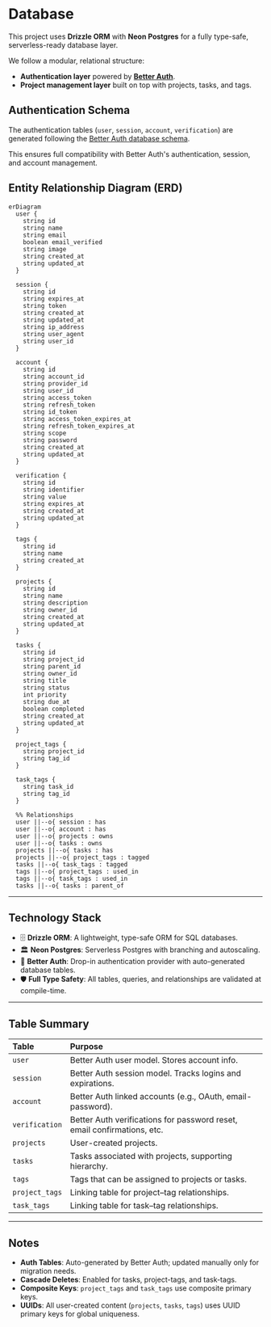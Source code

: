 # Database

This project uses **Drizzle ORM** with **Neon Postgres** for a fully type-safe, serverless-ready database layer.

We follow a modular, relational structure:

- **Authentication layer** powered by **[Better Auth](https://www.better-auth.com/)**.
- **Project management layer** built on top with projects, tasks, and tags.

## Authentication Schema

The authentication tables (`user`, `session`, `account`, `verification`) are generated following the [Better Auth database schema](https://www.better-auth.com/docs/installation#create-database-tables).

This ensures full compatibility with Better Auth's authentication, session, and account management.

## Entity Relationship Diagram (ERD)

```mermaid
erDiagram
  user {
    string id
    string name
    string email
    boolean email_verified
    string image
    string created_at
    string updated_at
  }

  session {
    string id
    string expires_at
    string token
    string created_at
    string updated_at
    string ip_address
    string user_agent
    string user_id
  }

  account {
    string id
    string account_id
    string provider_id
    string user_id
    string access_token
    string refresh_token
    string id_token
    string access_token_expires_at
    string refresh_token_expires_at
    string scope
    string password
    string created_at
    string updated_at
  }

  verification {
    string id
    string identifier
    string value
    string expires_at
    string created_at
    string updated_at
  }

  tags {
    string id
    string name
    string created_at
  }

  projects {
    string id
    string name
    string description
    string owner_id
    string created_at
    string updated_at
  }

  tasks {
    string id
    string project_id
    string parent_id
    string owner_id
    string title
    string status
    int priority
    string due_at
    boolean completed
    string created_at
    string updated_at
  }

  project_tags {
    string project_id
    string tag_id
  }

  task_tags {
    string task_id
    string tag_id
  }

  %% Relationships
  user ||--o{ session : has
  user ||--o{ account : has
  user ||--o{ projects : owns
  user ||--o{ tasks : owns
  projects ||--o{ tasks : has
  projects ||--o{ project_tags : tagged
  tasks ||--o{ task_tags : tagged
  tags ||--o{ project_tags : used_in
  tags ||--o{ task_tags : used_in
  tasks ||--o{ tasks : parent_of
```

---

## Technology Stack

- 🗄 **Drizzle ORM**: A lightweight, type-safe ORM for SQL databases.
- 🏛 **Neon Postgres**: Serverless Postgres with branching and autoscaling.
- 🔐 **Better Auth**: Drop-in authentication provider with auto-generated database tables.
- 🛡 **Full Type Safety**: All tables, queries, and relationships are validated at compile-time.

---

## Table Summary

| Table          | Purpose                                                                 |
| :------------- | :---------------------------------------------------------------------- |
| `user`         | Better Auth user model. Stores account info.                            |
| `session`      | Better Auth session model. Tracks logins and expirations.               |
| `account`      | Better Auth linked accounts (e.g., OAuth, email-password).              |
| `verification` | Better Auth verifications for password reset, email confirmations, etc. |
| `projects`     | User-created projects.                                                  |
| `tasks`        | Tasks associated with projects, supporting hierarchy.                   |
| `tags`         | Tags that can be assigned to projects or tasks.                         |
| `project_tags` | Linking table for project–tag relationships.                            |
| `task_tags`    | Linking table for task–tag relationships.                               |

---

## Notes

- **Auth Tables**: Auto-generated by Better Auth; updated manually only for migration needs.
- **Cascade Deletes**: Enabled for tasks, project-tags, and task-tags.
- **Composite Keys**: `project_tags` and `task_tags` use composite primary keys.
- **UUIDs**: All user-created content (`projects`, `tasks`, `tags`) uses UUID primary keys for global uniqueness.
